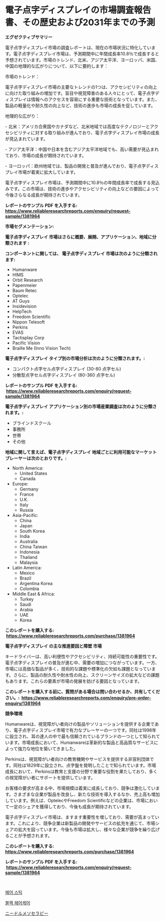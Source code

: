 <p><h1>電子点字ディスプレイの市場調査報告書、その歴史および2031年までの予測</h1></p><p><strong>エグゼクティブサマリー</strong></p>
<p><p>電子点字ディスプレイ市場の調査レポートは、現在の市場状況に特化しています。電子点字ディスプレイ市場は、予測期間中に年間成長率10.8％で成長すると予想されています。市場のトレンド、北米、アジア太平洋、ヨーロッパ、米国、中国の地理的な広がりについて、以下に要約します：</p><p>市場のトレンド：</p><p>電子点字ディスプレイ市場の主要なトレンドの1つは、アクセシビリティの向上に向けた取り組みの増加です。盲目や視覚障害のある人々にとって、電子点字ディスプレイは情報へのアクセスを容易にする重要な技術となっています。また、製品の軽量化や耐久性の向上など、技術の進歩も市場の成長を促しています。</p><p>地理的な広がり：</p><p>- 北米：アメリカ合衆国やカナダなど、北米地域では高度なテクノロジーとアクセシビリティに対する取り組みが進んでおり、電子点字ディスプレイ市場の成長が見込まれています。</p><p>- アジア太平洋：中国や日本を含むアジア太平洋地域でも、高い需要が見込まれており、市場の成長が期待されています。</p><p>- ヨーロッパ：欧州地域では、製品の開発と普及が進んでおり、電子点字ディスプレイ市場が着実に拡大しています。</p><p>電子点字ディスプレイ市場は、予測期間中に10.8％の年間成長率で成長する見込みです。この市場は、技術の進歩やアクセシビリティの向上などの要因によって今後さらなる成長が期待されています。</p></p>
<p><strong>レポートのサンプル PDF を入手する: <a href="https://www.reliableresearchreports.com/enquiry/request-sample/1381964">https://www.reliableresearchreports.com/enquiry/request-sample/1381964</a></strong></p>
<p><strong>市場セグメンテーション:</strong></p>
<p><strong> 電子点字ディスプレイ 市場はさらに概要、展開、アプリケーション、地域に分類されます :</strong></p>
<p><strong>コンポーネントに関しては、 電子点字ディスプレイ 市場は次のように分類されます: &nbsp;</strong></p>
<p><ul><li>Humanware</li><li>HIMS</li><li>Orbit Research</li><li>Papenmeier</li><li>Baum Retec</li><li>Optelec</li><li>AT Guys</li><li>Insidevision</li><li>HelpTech</li><li>Freedom Scientific</li><li>Nippon Telesoft</li><li>Perkins</li><li>EVAS</li><li>Tactisplay Corp</li><li>Pacific Vision</li><li>Braille Me (Inno Vision Tech)</li></ul></p>
<p><strong> 電子点字ディスプレイ タイプ別の市場分析は次のように分類されます。:</strong></p>
<p><ul><li>コンパクト点字セル点字ディスプレイ (30-80 点字セル)</li><li>分散型点字セル点字ディスプレイ (80-360 点字セル)</li></ul></p>
<p><strong>レポートのサンプル PDF を入手する: &nbsp;<a href="https://www.reliableresearchreports.com/enquiry/request-sample/1381964">https://www.reliableresearchreports.com/enquiry/request-sample/1381964</a></strong></p>
<p><strong> 電子点字ディスプレイ アプリケーション別の市場産業調査は次のように分類されます。:</strong></p>
<p><ul><li>ブラインドスクール</li><li>事務所</li><li>世帯</li><li>その他</li></ul></p>
<p><strong>地域に関して言えば、電子点字ディスプレイ 地域ごとに利用可能なマーケットプレーヤーは次のとおりです。:</strong></p>
<p><ul>
    <li>
        North America:
        <ul>
            <li>United States</li>
            <li>Canada</li>
        </ul>
    </li>
    <li>
        Europe:
        <ul>
            <li>Germany</li>
            <li>France</li>
            <li>U.K.</li>
            <li>Italy</li>
            <li>Russia</li>
        </ul>
    </li>
    <li>
        Asia-Pacific:
        <ul>
            <li>China</li>
            <li>Japan</li>
            <li>South Korea</li>
            <li>India</li>
            <li>Australia</li>
            <li>China Taiwan</li>
            <li>Indonesia</li>
            <li>Thailand</li>
            <li>Malaysia</li>
        </ul>
    </li>
    <li>
        Latin America:
        <ul>
            <li>Mexico</li>
            <li>Brazil</li>
            <li>Argentina Korea</li>
            <li>Colombia</li>
        </ul>
    </li>
    <li>
        Middle East & Africa:
        <ul>
            <li>Turkey</li>
            <li>Saudi</li>
            <li>Arabia</li>
            <li>UAE</li>
            <li>Korea</li>
        </ul>
    </li>
    </ul></p>
<p><strong>このレポートを購入する: &nbsp;<a href="https://www.reliableresearchreports.com/purchase/1381964">https://www.reliableresearchreports.com/purchase/1381964</a></strong></p>
<p><strong>電子点字ディスプレイ の主な推進要因と障壁 市場</strong></p>
<p><p>キードライバーは、高い利便性やアクセシビリティ、持続可能性の重要性です。電子点字ディスプレイの普及が進む中、需要の増加につながっています。一方、市場には高価な製品が多く、技術的な課題や標準化の欠如も課題となっています。さらに、製品の耐久性や耐水性の向上、スクリーンサイズの拡大などの課題もあります。これらの要素が市場の発展を妨げる要因となっています。</p></p>
<p><strong>このレポートを購入する前に、質問がある場合は問い合わせるか、共有してください。:&nbsp; <a href="https://www.reliableresearchreports.com/enquiry/pre-order-enquiry/1381964">https://www.reliableresearchreports.com/enquiry/pre-order-enquiry/1381964</a></strong></p>
<p><strong>競争環境</strong></p>
<p><p>Humanwareは、視覚障がい者向けの製品やソリューションを提供する企業であり、電子点字ディスプレイ市場で有力なプレーヤーの一つです。同社は1998年に設立され、耳の達人の中で最も信頼されているブランドの一つとして知られています。市場成長において、Humanwareは革新的な製品と高品質なサービスによって強力な地位を築いてきました。</p><p>Perkinsは、視覚障がい者向けの教育機関やサービスを提供する非営利団体です。同社は1829年に設立され、点字盤を発明したことで知られています。市場成長において、Perkinsは教育と支援の分野で重要な役割を果たしており、多くの視覚障がい者にサポートを提供しています。</p><p>お客様の要求が高まる中、市場規模は着実に成長しており、競争は激化しています。さまざまな企業が製品を改良し、新たな技術を導入するなか、売上高も増加しています。例えば、OptelecやFreedom Scientificなどの企業は、市場において一定のシェアを獲得しており、今後も成長が期待されています。</p><p>電子点字ディスプレイ市場は、ますます重要性を増しており、需要が高まっています。これにより、競争企業は新製品の開発やサービスの拡充を通じて、市場シェアの拡大を図っています。今後も市場は拡大し、様々な企業が競争を繰り広げることが予想されます。</p></p>
<p><strong>このレポートを購入する: &nbsp; <a href="https://www.reliableresearchreports.com/purchase/1381964">https://www.reliableresearchreports.com/purchase/1381964</a></strong></p>
<p><strong>レポートのサンプル PDF を入手する: &nbsp;<a href="https://www.reliableresearchreports.com/enquiry/request-sample/1381964">https://www.reliableresearchreports.com/enquiry/request-sample/1381964</a></strong><strong></strong></p>
<p>&nbsp;</p>
<p><p><a href="https://github.com/CorEmtymerich56566/Market-Research-Report-List-1/blob/main/869799611302.md">헤어 스틱</a></p><p><a href="https://github.com/GabrielBlanda5656/Market-Research-Report-List-1/blob/main/102313811301.md">블랙 헤어케어</a></p><p><a href="https://github.com/EstelWisozk1/Market-Research-Report-List-1/blob/main/730789112061.md">ニードルメソセラピー</a></p></p>